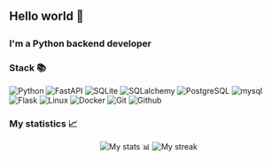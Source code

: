 ## Hello world 👋

<h3>
    I'm a Python backend developer <img src="images\python_image.png" height="20" width="20">
</h3>

### Stack 📚

![Python](https://img.shields.io/badge/PYTHON-white?style=for-the-badge&logo=python&logoColor=black&logoSize=max&labelColor=white&color=white&cacheSeconds=3600)
![FastAPI](https://img.shields.io/badge/FastAPI-bage?style=for-the-badge&logo=fastapi&logoColor=black&logoSize=auto&labelColor=white&color=white&cacheSeconds=3600
)
![SQLite](https://img.shields.io/badge/sqlite-bage?style=for-the-badge&logo=sqlite&logoColor=black&logoSize=max&color=white&cacheSeconds=3600
)
![SQLalchemy](https://img.shields.io/badge/sqlalchemy-bage?style=for-the-badge&logo=sqlalchemy&logoColor=black&logoSize=max&color=white&cacheSeconds=3600
)
![PostgreSQL](https://img.shields.io/badge/postgresql-bage?style=for-the-badge&logo=postgresql&logoColor=black&logoSize=max&color=white&cacheSeconds=3600
)
![mysql](https://img.shields.io/badge/mysql-bage?style=for-the-badge&logo=mysql&logoColor=black&logoSize=max&color=white&cacheSeconds=3600
)
![Flask](https://img.shields.io/badge/flask-bage?style=for-the-badge&logo=flask&logoColor=black&logoSize=max&color=white&cacheSeconds=3600
)
![Linux](https://img.shields.io/badge/linux-bage?style=for-the-badge&logo=linux&logoColor=black&logoSize=max&color=white&cacheSeconds=3600
)
![Docker](https://img.shields.io/badge/docker-bage?style=for-the-badge&logo=docker&logoColor=black&logoSize=max&color=white&cacheSeconds=3600
)
![Git](https://img.shields.io/badge/git-bage?style=for-the-badge&logo=git&logoColor=black&logoSize=max&color=white&cacheSeconds=3600
)
![Github](https://img.shields.io/badge/github-bage?style=for-the-badge&logo=github&logoColor=black&logoSize=max&color=white&cacheSeconds=3600
)

### My statistics 📈

<p align="center">
  <img src="https://github-readme-stats.vercel.app/api?username=D1ther&show_icons=true&theme=dark" alt="My stats 📊" />
  <img src="https://github-readme-streak-stats.herokuapp.com/?user=D1ther&theme=dark" alt="My streak" />
</p>




